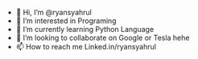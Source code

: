 - 👋 Hi, I’m @ryansyahrul
- 👀 I’m interested in Programing
- 🌱 I’m currently learning Python Language
- 💞️ I’m looking to collaborate on Google or Tesla hehe
- 📫 How to reach me Linked.in/ryansyahrul

<!---
ryansyahrul/ryansyahrul is a ✨ special ✨ repository because its `README.md` (this file) appears on your GitHub profile.
You can click the Preview link to take a look at your changes.
--->
